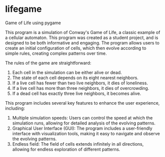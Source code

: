 # lifegame
Game of Life using pygame

This program is a simulation of Conway's Game of Life, a classic example of a cellular automaton. This program was created as a student project, and is designed to be both informative and engaging. The program allows users to create an initial configuration of cells, which then evolve according to simple rules, creating complex patterns over time.

The rules of the game are straightforward:
1. Each cell in the simulation can be either alive or dead.
2. The state of each cell depends on its eight nearest neighbors.
3. If a live cell has fewer than two live neighbors, it dies of loneliness.
4. If a live cell has more than three neighbors, it dies of overcrowding.
5. If a dead cell has exactly three live neighbors, it becomes alive.

This program includes several key features to enhance the user experience, including:
1. Multiple simulation speeds: Users can control the speed at which the simulation runs, allowing for detailed analysis of the evolving patterns.
2. Graphical User Interface (GUI): The program includes a user-friendly interface with visualization tools, making it easy to navigate and observe the evolving patterns.
3. Endless field: The field of cells extends infinitely in all directions, allowing for endless exploration of different patterns.
